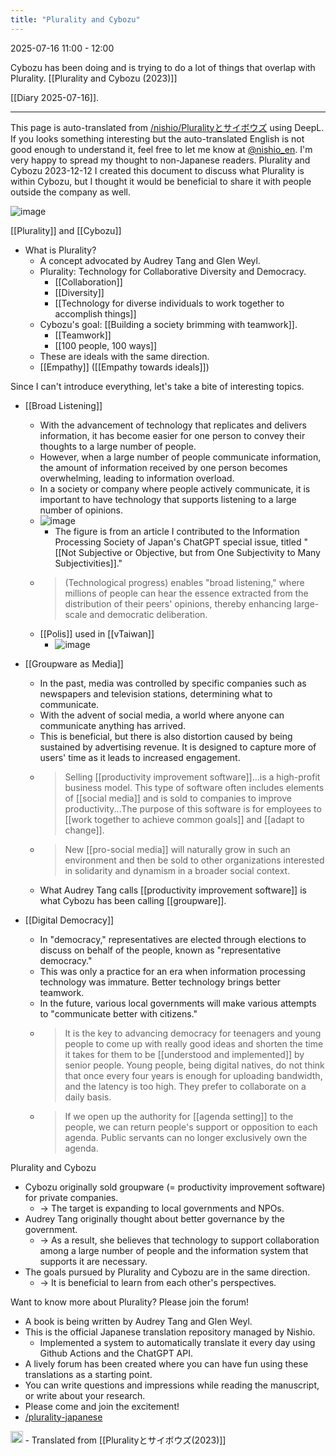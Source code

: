 ```yaml
---
title: "Plurality and Cybozu"
---
```


2025-07-16
11:00 - 12:00

Cybozu has been doing and is trying to do a lot of things that overlap with Plurality.
[[Plurality and Cybozu (2023)]]

[[Diary 2025-07-16]].

---
This page is auto-translated from [/nishio/Pluralityとサイボウズ](https://scrapbox.io/nishio/Pluralityとサイボウズ) using DeepL. If you looks something interesting but the auto-translated English is not good enough to understand it, feel free to let me know at [@nishio_en](https://twitter.com/nishio_en). I'm very happy to spread my thought to non-Japanese readers.
Plurality and Cybozu
2023-12-12 I created this document to discuss what Plurality is within Cybozu, but I thought it would be beneficial to share it with people outside the company as well.

![image](https://gyazo.com/8ea5e92e1b95a29ff5d3fdd34a66d28d/thumb/1000)

[[Plurality]] and [[Cybozu]]
- What is Plurality?
    - A concept advocated by Audrey Tang and Glen Weyl.
    - Plurality: Technology for Collaborative Diversity and Democracy.
        - [[Collaboration]]
        - [[Diversity]]
        - [[Technology for diverse individuals to work together to accomplish things]]
    - Cybozu's goal: [[Building a society brimming with teamwork]].
        - [[Teamwork]]
        - [[100 people, 100 ways]]
    - These are ideals with the same direction.
    - [[Empathy]] ([[Empathy towards ideals]])

Since I can't introduce everything, let's take a bite of interesting topics.
- [[Broad Listening]]
    - With the advancement of technology that replicates and delivers information, it has become easier for one person to convey their thoughts to a large number of people.
    - However, when a large number of people communicate information, the amount of information received by one person becomes overwhelming, leading to information overload.
    - In a society or company where people actively communicate, it is important to have technology that supports listening to a large number of opinions.
    - ![image](https://gyazo.com/8aed1a6ee239c672d1e504cdb48d0e9e/thumb/1000)
        - The figure is from an article I contributed to the Information Processing Society of Japan's ChatGPT special issue, titled "[[Not Subjective or Objective, but from One Subjectivity to Many Subjectivities]]."
    - > (Technological progress) enables "broad listening," where millions of people can hear the essence extracted from the distribution of their peers' opinions, thereby enhancing large-scale and democratic deliberation.
    - [[Polis]] used in [[vTaiwan]]
        - ![image](https://gyazo.com/c4775b6d250ef9e9a7fbc03499cd3462/thumb/1000)

- [[Groupware as Media]]
    - In the past, media was controlled by specific companies such as newspapers and television stations, determining what to communicate.
    - With the advent of social media, a world where anyone can communicate anything has arrived.
    - This is beneficial, but there is also distortion caused by being sustained by advertising revenue. It is designed to capture more of users' time as it leads to increased engagement.
    - > Selling [[productivity improvement software]]...is a high-profit business model. This type of software often includes elements of [[social media]] and is sold to companies to improve productivity...The purpose of this software is for employees to [[work together to achieve common goals]] and [[adapt to change]].
    - > New [[pro-social media]] will naturally grow in such an environment and then be sold to other organizations interested in solidarity and dynamism in a broader social context.
    - What Audrey Tang calls [[productivity improvement software]] is what Cybozu has been calling [[groupware]].

- [[Digital Democracy]]
    - In "democracy," representatives are elected through elections to discuss on behalf of the people, known as "representative democracy."
    - This was only a practice for an era when information processing technology was immature. Better technology brings better teamwork.
    - In the future, various local governments will make various attempts to "communicate better with citizens."
    - > It is the key to advancing democracy for teenagers and young people to come up with really good ideas and shorten the time it takes for them to be [[understood and implemented]] by senior people. Young people, being digital natives, do not think that once every four years is enough for uploading bandwidth, and the latency is too high. They prefer to collaborate on a daily basis.
    - > If we open up the authority for [[agenda setting]] to the people, we can return people's support or opposition to each agenda. Public servants can no longer exclusively own the agenda.

Plurality and Cybozu
- Cybozu originally sold groupware (= productivity improvement software) for private companies.
    - → The target is expanding to local governments and NPOs.
- Audrey Tang originally thought about better governance by the government.
    - → As a result, she believes that technology to support collaboration among a large number of people and the information system that supports it are necessary.
- The goals pursued by Plurality and Cybozu are in the same direction.
    - → It is beneficial to learn from each other's perspectives.

Want to know more about Plurality? Please join the forum!
- A book is being written by Audrey Tang and Glen Weyl.
- This is the official Japanese translation repository managed by Nishio.
    - Implemented a system to automatically translate it every day using Github Actions and the ChatGPT API.
- A lively forum has been created where you can have fun using these translations as a starting point.
- You can write questions and impressions while reading the manuscript, or write about your research.
- Please come and join the excitement!
- [/plurality-japanese](https://scrapbox.io/plurality-japanese)

<img src='https://scrapbox.io/api/pages/nishio-en/en/icon' alt='en.icon' height="19.5"/>
- Translated from [[Pluralityとサイボウズ(2023)]]
